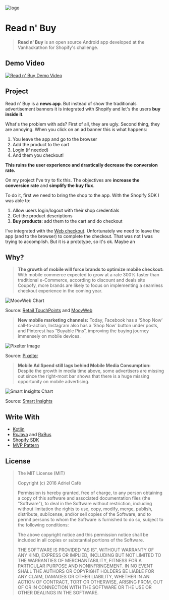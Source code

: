 ![logo](https://raw.githubusercontent.com/adrielcafe/ReadnBuy/master/app/src/main/res/mipmap-xxhdpi/ic_launcher.png)

# Read n' Buy
> **Read n' Buy** is an open source Android app developed at the Vanhackathon for Shopify's challenge.

## Demo Video
[![Read n' Buy Demo Video](http://img.youtube.com/vi/2IHpKXHHomc/0.jpg)](https://www.youtube.com/watch?v=2IHpKXHHomc "Read n' Buy Demo Video")

## Project
Read n' Buy is a **news app**. But instead of show the traditionals advertisement banners it is integrated with Shopify and let's the users **buy inside it**.

What's the problem with ads? First of all, they are ugly. Second thing, they are annoying. When you click on an ad banner this is what happens:
1. You leave the app and go to the browser
2. Add the product to the cart
3. Login (if needed)
4. And them you checkout!

**This ruins the user experience and drastically decrease the conversion rate.**

On my project I've try to fix this. The objectives are **increase the conversion rate** and **simplify the buy flux**. 

To do it, first we need to bring the shop to the app. With the Shopify SDK I was able to:
1. Allow users login/logout with their shop credentials
2. Get the product descriptions
3. **Buy products**: add them to the cart and do checkout

I've integrated with the [Web checkout](https://help.shopify.com/api/sdks/mobile-buy-sdk/android/integration-guide/checkout#web-checkout). Unfortunately we need to leave the app (and to the browser) to complete the checkout. That was not I was trying to accomplish. But it is a prototype, so it's ok. Maybe an



## Why?

> **The growth of mobile will force brands to optimize mobile checkout:** With mobile commerce expected to grow at a rate 300% faster than traditional e-Commerce, according to discount and deals site Coupofy, more brands are likely to focus on implementing a seamless checkout experience in the coming year.

![MoovWeb Chart](http://moovweb.com/cnt/uploads/2015/12/Holiday-report-14-1-1024x577.png)

Source: [Retail TouchPoints](http://www.retailtouchpoints.com/topics/mobile/7-mobile-commerce-trends-to-watch-in-2016#docs-internal-guid-136d31b9-32a6-60dd-ff89-0e4e90a567e0) and [MoovWeb](http://www.moovweb.com/blog/mobile-commerce-trends-2016/)


> **New mobile marketing channels:** Today, Facebook has a ‘Shop Now’ call-to-action, Instagram also has a ‘Shop Now’ button under posts, and Pinterest has “Buyable Pins”, improving the buying journey immensely on mobile devices.

![Pixelter Image](https://blog.pixelter.com/wp-content/uploads/2016/02/image08-1.png)

Source: [Pixelter](https://blog.pixelter.com/mobile-commerce-trends-2016/) 

> **Mobile Ad Spend still lags behind Mobile Media Consumption:** Despite the growth in media time above, some advertisers are missing out since the right-most bar shows that there is a huge missing opportunity on mobile advertising.

![Smart Insights Chart](https://s3.amazonaws.com/upload.screenshot.co/3229bc9580)

Source: [Smart Insights](http://www.smartinsights.com/mobile-marketing/mobile-marketing-analytics/mobile-marketing-statistics/)

## Write With
* [Kotlin](https://kotlinlang.org/)
* [RxJava](https://github.com/ReactiveX/RxJava) and [RxBus](https://github.com/Dimezis/RxBus)
* [Shopify SDK](https://github.com/Shopify/mobile-buy-sdk-android)
* [MVP Pattern](http://antonioleiva.com/mvp-android/)

## License
> The MIT License (MIT)
> 
> Copyright (c) 2016 Adriel Café
> 
> Permission is hereby granted, free of charge, to any person obtaining a copy of this software and associated documentation files (the "Software"), to deal in the Software without restriction, including without limitation the rights to use, copy, modify, merge, publish, distribute, sublicense, and/or sell copies of the Software, and to permit persons to whom the Software is furnished to do so, subject to the following conditions:
> 
> The above copyright notice and this permission notice shall be included in all copies or substantial portions of the Software.
> 
> THE SOFTWARE IS PROVIDED "AS IS", WITHOUT WARRANTY OF ANY KIND, EXPRESS OR IMPLIED, INCLUDING BUT NOT LIMITED TO THE WARRANTIES OF MERCHANTABILITY, FITNESS FOR A PARTICULAR PURPOSE AND NONINFRINGEMENT. IN NO EVENT SHALL THE AUTHORS OR COPYRIGHT HOLDERS BE LIABLE FOR ANY CLAIM, DAMAGES OR OTHER LIABILITY, WHETHER IN AN ACTION OF CONTRACT, TORT OR OTHERWISE, ARISING FROM, OUT OF OR IN CONNECTION WITH THE SOFTWARE OR THE USE OR OTHER DEALINGS IN THE SOFTWARE.